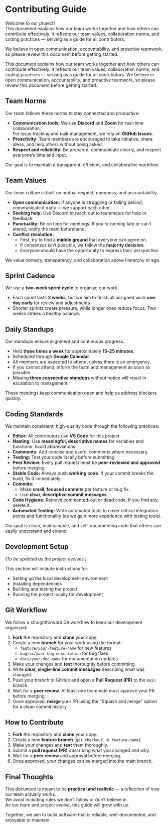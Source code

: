 # Contributing Guide

Welcome to our project!  
This document explains how our team works together and how others can contribute effectively. It reflects our team values, collaboration norms, and coding practices — serving as a guide for all contributors.

We believe in open communication, accountability, and proactive teamwork, so please review this document before getting started.


This document explains how our team works together and how others can contribute effectively. It reflects our team values, collaboration norms, and coding practices — serving as a guide for all contributors.
We believe in open communication, accountability, and proactive teamwork, so please review this document before getting started.


## Team Norms

Our team follows these norms to stay connected and productive:

- **Communication tools:** We use **Discord** and **Zoom** for real-time collaboration.  
  For issue tracking and task management, we rely on **GitHub Issues**.
- **Proactivity:** Team members are encouraged to take initiative, share ideas, and help others without being asked.
- **Respect and reliability:** Be prepared, communicate clearly, and respect everyone’s time and input.

Our goal is to maintain a transparent, efficient, and collaborative workflow.



## Team Values

Our team culture is built on mutual respect, openness, and accountability.

- **Open communication:** If anyone is struggling or falling behind, communicate it early — we support each other.  
- **Seeking help:** Use Discord to reach out to teammates for help or feedback.
- **Punctuality:** Be on time for meetings. If you’re running late or can’t attend, notify the team beforehand.
- **Conflict resolution:**  
  - First, try to find a **middle ground** that everyone can agree on.  
  - If consensus isn’t possible, we follow the **majority decision**.  
  - Everyone should have the opportunity to express their perspective.

We value honesty, transparency, and collaboration above hierarchy or ego.



## Sprint Cadence

We use a **two-week sprint cycle** to organize our work.

- Each sprint lasts **2 weeks**, but we aim to finish all assigned work **one day early** for review and adjustments.
- Shorter sprints create pressure, while longer ones reduce focus. Two weeks strikes a healthy balance.



## Daily Standups

Our standups ensure alignment and continuous progress.

- Held **three times a week** for approximately **15–25 minutes**.  
- Scheduled through **Google Calendar**.
- All members are expected to attend, unless there is an emergency.  
- If you cannot attend, inform the team and management as soon as possible.
- Missing **three consecutive standups** without notice will result in escalation to management.

These meetings keep communication open and help us address blockers quickly.



## Coding Standards

We maintain consistent, high-quality code through the following practices:

- **Editor:** All contributors use **VS Code** for this project.  
- **Naming:** Use **meaningful, descriptive names** for variables and functions. Avoid abbreviations.  
- **Comments:** Add concise and useful comments where necessary.  
- **Testing:** Test your code locally before submitting.  
- **Peer Review:** Every pull request must be **peer-reviewed and approved** before merging.  
- **Stable Code:** Always push **working code**. If your commit breaks the build, fix it immediately.  
- **Commits:**  
  - Make **small, focused commits** per feature or bug fix.  
  - Use **clear, descriptive commit messages**.  
- **Code Hygiene:** Remove commented-out or dead code. If you find any, delete it.  
- **Automated Testing:** Write automated tests to cover critical integration points and functionality (as we gain more experience with testing tools).

Our goal is clean, maintainable, and self-documenting code that others can easily understand and extend.



## Development Setup

*(To be updated as the project evolves.)*

This section will include instructions for:

- Setting up the local development environment  
- Installing dependencies  
- Building and testing the project  
- Running the project locally for development



## Git Workflow

We follow a straightforward Git workflow to keep our development organized:

1. **Fork** the repository and **clone** your copy.  
2. Create a new **branch** for your work using the format:  
   - `feature/your-feature-name` for new features  
   - `bugfix/your-bug-description` for bug fixes  
   - `docs/your-doc-name` for documentation updates  
3. Make your changes and **test** thoroughly before committing.  
4. Write **clear, single-line commit messages** describing what was changed.  
5. Push your branch to GitHub and open a **Pull Request (PR)** to the `main` branch.  
6. Wait for a **peer review**. At least one teammate must approve your PR before merging.  
7. Once approved, **merge** your PR using the "Squash and merge" option for a clean commit history.



## How to Contribute

1. **Fork** the repository and **clone** your copy.  
2. Create a new **feature branch** (`git checkout -b feature-name`).  
3. Make your changes and **test** them thoroughly.  
4. Submit a **pull request (PR)** describing what you changed and why.  
5. Wait for a **peer review** and approval before merging.  
6. Once approved, your changes can be merged into the main branch.



## Final Thoughts

This document is meant to be **practical and realistic** — a reflection of how our team actually works.  
We avoid including rules we don’t follow or don’t believe in.  
As our team and project evolve, this guide will grow with us.

Together, we aim to build software that is reliable, well-documented, and enjoyable to maintain.
